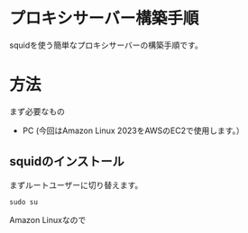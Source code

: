 # プロキシサーバー構築手順
squidを使う簡単なプロキシサーバーの構築手順です。
# 方法
まず必要なもの
- PC (今回はAmazon Linux 2023をAWSのEC2で使用します。）
## squidのインストール
まずルートユーザーに切り替えます。
```
sudo su
```
Amazon Linuxなので
